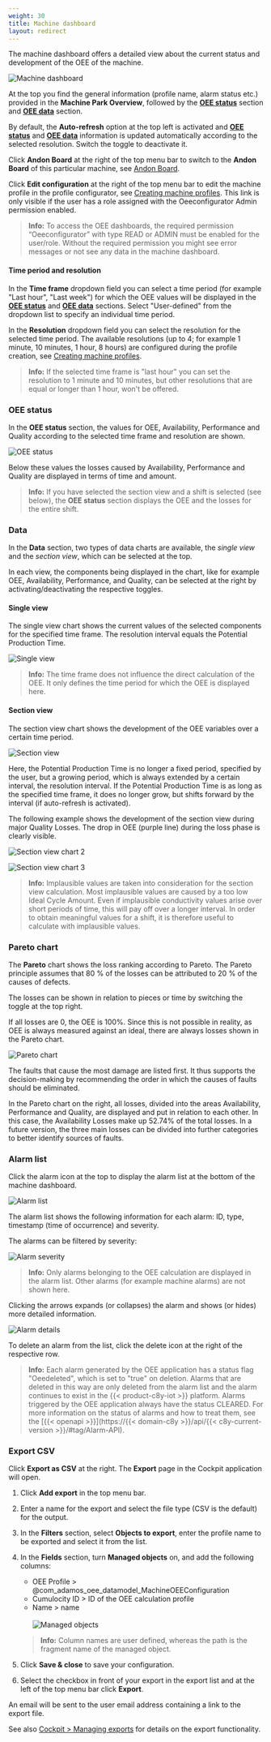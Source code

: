 ```yaml
---
weight: 30
title: Machine dashboard
layout: redirect
---
```





The machine dashboard offers a detailed view about the current status and development of the OEE of the machine.

![Machine dashboard](/images/oee/dashboards/dashboard-machine-dashboard.png)

At the top you find the general information (profile name, alarm status etc.) provided in the **Machine Park Overview**, followed by the [**OEE status**](#oee-status) section and [**OEE data**](#data) section.

By default, the **Auto-refresh** option at the top left is activated and [**OEE status**](#oee-status) and [**OEE data**](#data) information is updated automatically according to the selected resolution. Switch the toggle to deactivate it.

Click **Andon Board** at the right of the top menu bar to switch to the **Andon Board** of this particular machine, see [Andon Board](#andon-board).

Click **Edit configuration** at the right of the top menu bar to edit the machine profile in the profile configurator, see [Creating machine profiles](/oee/oee-administration/#machine-profiles). This link is only visible if the user has a role assigned with the Oeeconfigurator Admin permission enabled.

>**Info:** To access the OEE dashboards, the required permission “Oeeconfigurator” with type READ or ADMIN must be enabled for the user/role. Without the required permission you might see error messages or not see any data in the machine dashboard.

#### Time period and resolution

In the **Time frame** dropdown field you can select a time period (for example "Last hour", "Last week") for which the OEE values will be displayed in the [**OEE status**](#oee-status) and [**OEE data**](#data) sections. Select "User-defined" from the dropdown list to specify an individual time period.

In the **Resolution** dropdown field you can select the resolution for the selected time period. The available resolutions (up to 4; for example 1 minute, 10 minutes, 1 hour, 8 hours) are configured during the profile creation, see [Creating machine profiles](/oee/oee-administration/#machine-profiles).

>**Info:** If the selected time frame is "last hour" you can set the resolution to 1 minute and 10 minutes, but other resolutions that are equal or longer than 1 hour, won't be offered.

<a name="oee-status"></a>
### OEE status

In the **OEE status** section, the values for OEE, Availability, Performance and Quality according to the selected time frame and resolution are shown.

![OEE status](/images/oee/dashboards/dashboard-oee-status.png)

Below these values the losses caused by Availability, Performance and Quality are displayed in terms of time and amount.

>**Info:** If you have selected the section view and a shift is selected (see below), the **OEE status** section displays the OEE and the losses for the entire shift.

<a name="data"></a>
### Data

In the **Data** section, two types of data charts are available, the *single view* and the *section view*, which can be selected at the top.

In each view, the components being displayed in the chart, like for example OEE, Availability, Performance, and Quality, can be selected at the right by activating/deactivating the respective toggles.

#### Single view

The single view chart shows the current values of the selected components for the specified time frame. The resolution interval equals the Potential Production Time.

![Single view](/images/oee/dashboards/dashboard-single-view.png)

>**Info:** The time frame does not influence the direct calculation of the OEE. It only defines the time period for which the OEE is displayed here.

#### Section view

The section view chart shows the development of the OEE variables over a certain time period.

![Section view ](/images/oee/dashboards/dashboard-section-view.png)

Here, the Potential Production Time is no longer a fixed period, specified by the user, but a growing period, which is always extended by a certain interval, the resolution interval. If the Potential Production Time is as long as the specified time frame, it does no longer grow, but shifts forward by the interval (if auto-refresh is activated).

The following example shows the development of the section view during major Quality Losses. The drop in OEE (purple line) during the loss phase is clearly visible.

![Section view chart 2](/images/oee/dashboards/dashboard-section-view-chart-2.png)

![Section view chart 3](/images/oee/dashboards/dashboard-section-view-chart-3.png)

>**Info:** Implausible values are taken into consideration for the section view calculation. Most implausible values are caused by a too low Ideal Cycle Amount. Even if implausible conductivity values arise over short periods of time, this will pay off over a longer interval. In order to obtain meaningful values for a shift, it is therefore useful to calculate with implausible values.

### Pareto chart

The **Pareto** chart shows the loss ranking according to Pareto. The Pareto principle assumes that 80 % of the losses can be attributed to 20 % of the causes of defects.

The losses can be shown in relation to pieces or time by switching the toggle at the top right.

If all losses are 0, the OEE is 100%. Since this is not possible in reality, as OEE is always measured against an ideal, there are always losses shown in the Pareto chart.

![Pareto chart](/images/oee/dashboards/dashboard-pareto-chart.png)

The faults that cause the most damage are listed first. It thus supports the decision-making by recommending the order in which the causes of faults should be eliminated.

In the Pareto chart on the right, all losses, divided into the areas Availability, Performance and Quality, are displayed and put in relation to each other. In this case, the Availability Losses make up 52.74% of the total losses. In a future version, the three main losses can be divided into further categories to better identify sources of faults.


### Alarm list

Click the alarm icon at the top to display the alarm list at the bottom of the machine dashboard.

![Alarm list](/images/oee/dashboards/dashboard-alarm-list.png)

The alarm list shows the following information for each alarm: ID, type, timestamp (time of occurrence) and severity.

The alarms can be filtered by severity:

![Alarm severity](/images/oee/dashboards/dashboard-alarm-severity.png)

>**Info:** Only alarms belonging to the OEE calculation are displayed in the alarm list. Other alarms (for example machine alarms) are not shown here.

Clicking the arrows expands (or collapses) the alarm and shows (or hides) more detailed information.

![Alarm details](/images/oee/dashboards/dashboard-alarm-details.png)

To delete an alarm from the list, click the delete icon at the right of the respective row.

>**Info:** Each alarm generated by the OEE application has a status flag "Oeedeleted", which is set to "true" on deletion. Alarms that are deleted in this way are only deleted from the alarm list and the alarm continues to exist in the {{< product-c8y-iot >}} platform. Alarms triggered by the OEE application always have the status CLEARED. For more information on the status of alarms and how to treat them, see the [{{< openapi >}}](https://{{< domain-c8y >}}/api/{{< c8y-current-version >}}/#tag/Alarm-API).

### Export CSV

Click **Export as CSV** at the right. The **Export** page in the Cockpit application will open.

1. Click **Add export** in the top menu bar.
2. Enter a name for the export and select the file type (CSV is the default) for the output.
3. In the **Filters** section, select **Objects to export**, enter the profile name to be exported and select it from the list.
4. In the **Fields** section, turn **Managed objects** on, and add the following columns:
    * OEE Profile > @com_adamos_oee_datamodel_MachineOEEConfiguration
    * Cumulocity ID > ID of the OEE calculation profile
    * Name > name
<br><br>
    ![Managed objects](/images/oee/dashboards/dashboard-export-csv-4-2.png)

    >**Info:** Column names are user defined, whereas the path is the fragment name of the managed object.

5. Click **Save & close** to save your configuration.

6. Select the checkbox in front of your export in the export list and at the left of the top menu bar click **Export**.

An email will be sent to the user email address containing a link to the export file.

See also [Cockpit > Managing exports](/users-guide/cockpit/#exports) for details on the export functionality.


<!--
#### Shifts

If shifts are stored in the xHub Shift Plan Service, they can be selected here. By switching to the section view the OEE of the shift is calculated, therefore only OEE values calculated during the phase "PRODUCTION" are taken into account. Values during the Phase "NON-PRODUCTION" or "BREAK" will be ignored.

Exercise: Creating a shift.
<br>
Shifts can be created using [Swagger documentation](https://services.adamos-hub.dev/shift-service/swagger-ui.html#/shift/searchShiftsUsingGET).

Please note: Shifts of one location can't overlap, that means you are not able to enter this:

"Shift 1 End: 2019-08-05T12:00:00
<br> Shift 2 Start: 2019-08-05T12:00:00" ... instead you have to enter this:

"Shift 1 End: 2019-08-05T11:59:59" &nbsp;or "Shift 2 Start: 2019-08-05T12:00:01"

#### Shifts

Shift phases are visible in the OEE chart, the correct phase name will be displayed when pointing on the regarding values (1st picture).<br>
Different phases are represented by different connecting lines in the graph (2nd picture).

![Shift in graph](/images/oee/dashboards/dashboard-shift-in-graph-1.png)

![Shift in graph](/images/oee/dashboards/dashboard-shift-in-graph-2.png)

-->
